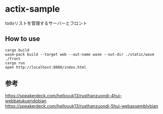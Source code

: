 # actix-sample
todoリストを管理するサーバーとフロント

## How to use
```
cargo build
wasm-pack build --target web --out-name wasm --out-dir ./static/wasm ./front
cargo run
open http://localhost:8080/index.html   
```

## 参考
https://speakerdeck.com/helloyuk13/rusthanzuondi-4hui-webbatukuendobian  
https://speakerdeck.com/helloyuk13/rusthanzuondi-5hui-webassemblybian
